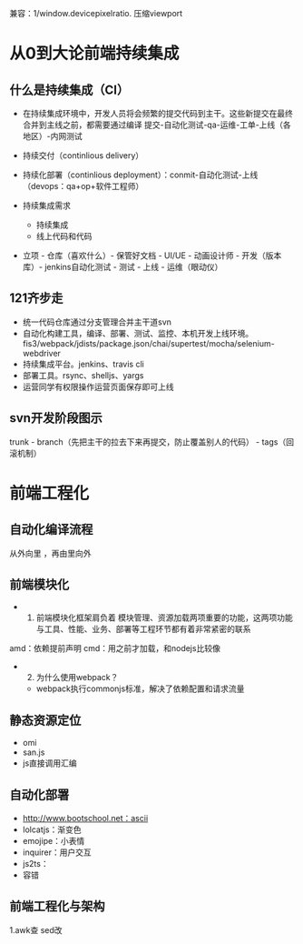 兼容：1/window.devicepixelratio.   压缩viewport
# 从0到大论前端持续集成
## 什么是持续集成（CI）
* 在持续集成环境中，开发人员将会频繁的提交代码到主干。这些新提交在最终合并到主线之前，都需要通过编译 提交-自动化测试-qa-运维-工单-上线（各地区）-内网测试
* 持续交付（continlious delivery）
* 持续化部署（continlious deployment）：conmit-自动化测试-上线（devops：qa+op+软件工程师）
* 持续集成需求
	- 持续集成
	- 线上代码和代码

* 立项 - 仓库（喜欢什么）- 保管好文档 - UI/UE - 动画设计师 - 开发（版本库）- jenkins自动化测试 - 测试 - 上线 - 运维（眼动仪）

## 121齐步走
* 统一代码仓库通过分支管理合并主干道svn
* 自动化构建工具，编译、部署、测试、监控、本机开发上线环境。fis3/webpack/jdists/package.json/chai/supertest/mocha/selenium-webdriver
* 持续集成平台。jenkins、travis cli
* 部署工具。rsync、shelljs、yargs
* 运营同学有权限操作运营页面保存即可上线

## svn开发阶段图示
trunk - branch（先把主干的拉去下来再提交，防止覆盖别人的代码） - tags（回滚机制）

# 前端工程化
## 自动化编译流程 
从外向里 ，再由里向外
## 前端模块化
* 1. 前端模块化框架肩负着 模块管理、资源加载两项重要的功能，这两项功能与工具、性能、业务、部署等工程环节都有着非常紧密的联系

amd：依赖提前声明
cmd：用之前才加载，和nodejs比较像

* 2. 为什么使用webpack？
	- webpack执行commonjs标准，解决了依赖配置和请求流量

## 静态资源定位
* omi
* san.js
* js直接调用汇编

## 自动化部署
* http://www.bootschool.net：ascii
* lolcatjs：渐变色
* emojipe：小表情
* inquirer：用户交互
* js2ts：
* 容错

## 前端工程化与架构
1.awk查 sed改

